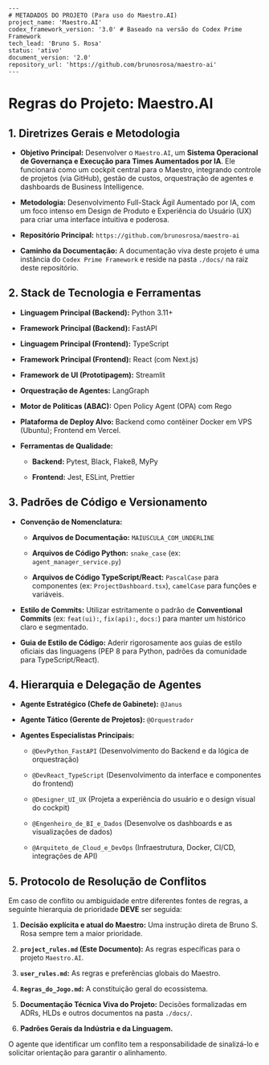 ```
---
# METADADOS DO PROJETO (Para uso do Maestro.AI)
project_name: 'Maestro.AI'
codex_framework_version: '3.0' # Baseado na versão do Codex Prime Framework
tech_lead: 'Bruno S. Rosa'
status: 'ativo'
document_version: '2.0'
repository_url: 'https://github.com/brunosrosa/maestro-ai'
---
```

# Regras do Projeto: Maestro.AI

## 1. Diretrizes Gerais e Metodologia

- **Objetivo Principal:** Desenvolver o `Maestro.AI`, um **Sistema Operacional de Governança e Execução para Times Aumentados por IA**. Ele funcionará como um cockpit central para o Maestro, integrando controle de projetos (via GitHub), gestão de custos, orquestração de agentes e dashboards de Business Intelligence.
    
- **Metodologia:** Desenvolvimento Full-Stack Ágil Aumentado por IA, com um foco intenso em Design de Produto e Experiência do Usuário (UX) para criar uma interface intuitiva e poderosa.
    
- **Repositório Principal:** `https://github.com/brunosrosa/maestro-ai`
    
- **Caminho da Documentação:** A documentação viva deste projeto é uma instância do `Codex Prime Framework` e reside na pasta `./docs/` na raiz deste repositório.
    

## 2. Stack de Tecnologia e Ferramentas

- **Linguagem Principal (Backend):** Python 3.11+
    
- **Framework Principal (Backend):** FastAPI
    
- **Linguagem Principal (Frontend):** TypeScript
    
- **Framework Principal (Frontend):** React (com Next.js)
    
- **Framework de UI (Prototipagem):** Streamlit
    
- **Orquestração de Agentes:** LangGraph
    
- **Motor de Políticas (ABAC):** Open Policy Agent (OPA) com Rego
    
- **Plataforma de Deploy Alvo:** Backend como contêiner Docker em VPS (Ubuntu); Frontend em Vercel.
    
- **Ferramentas de Qualidade:**
    
    - **Backend:** Pytest, Black, Flake8, MyPy
        
    - **Frontend:** Jest, ESLint, Prettier
        

## 3. Padrões de Código e Versionamento

- **Convenção de Nomenclatura:**
    
    - **Arquivos de Documentação:** `MAIUSCULA_COM_UNDERLINE`
        
    - **Arquivos de Código Python:** `snake_case` (ex: `agent_manager_service.py`)
        
    - **Arquivos de Código TypeScript/React:** `PascalCase` para componentes (ex: `ProjectDashboard.tsx`), `camelCase` para funções e variáveis.
        
- **Estilo de Commits:** Utilizar estritamente o padrão de **Conventional Commits** (ex: `feat(ui):`, `fix(api):`, `docs:`) para manter um histórico claro e segmentado.
    
- **Guia de Estilo de Código:** Aderir rigorosamente aos guias de estilo oficiais das linguagens (PEP 8 para Python, padrões da comunidade para TypeScript/React).
    

## 4. Hierarquia e Delegação de Agentes

- **Agente Estratégico (Chefe de Gabinete):** `@Janus`
    
- **Agente Tático (Gerente de Projetos):** `@Orquestrador`
    
- **Agentes Especialistas Principais:**
    
    - `@DevPython_FastAPI` (Desenvolvimento do Backend e da lógica de orquestração)
        
    - `@DevReact_TypeScript` (Desenvolvimento da interface e componentes do frontend)
        
    - `@Designer_UI_UX` (Projeta a experiência do usuário e o design visual do cockpit)
        
    - `@Engenheiro_de_BI_e_Dados` (Desenvolve os dashboards e as visualizações de dados)
        
    - `@Arquiteto_de_Cloud_e_DevOps` (Infraestrutura, Docker, CI/CD, integrações de API)
        

## 5. Protocolo de Resolução de Conflitos

Em caso de conflito ou ambiguidade entre diferentes fontes de regras, a seguinte hierarquia de prioridade **DEVE** ser seguida:

1. **Decisão explícita e atual do Maestro:** Uma instrução direta de Bruno S. Rosa sempre tem a maior prioridade.
    
2. **`project_rules.md` (Este Documento):** As regras específicas para o projeto `Maestro.AI`.
    
3. **`user_rules.md`:** As regras e preferências globais do Maestro.
    
4. **`Regras_do_Jogo.md`:** A constituição geral do ecossistema.
    
5. **Documentação Técnica Viva do Projeto:** Decisões formalizadas em ADRs, HLDs e outros documentos na pasta `./docs/`.
    
6. **Padrões Gerais da Indústria e da Linguagem.**
    
O agente que identificar um conflito tem a responsabilidade de sinalizá-lo e solicitar orientação para garantir o alinhamento.